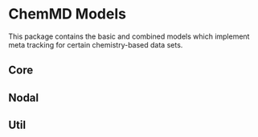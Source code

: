 # ChemMD Models

This package contains the basic and combined models which
implement meta tracking for certain chemistry-based data sets.

## Core

## Nodal

## Util
